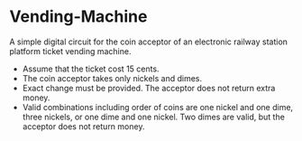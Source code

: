 # Vending-Machine

A simple digital circuit for the coin acceptor of an electronic railway station platform ticket vending machine.
* Assume that the ticket cost 15 cents.
* The coin acceptor takes only nickels and dimes.
* Exact change must be provided. The acceptor does not return extra money.
* Valid combinations including order of coins are one nickel and one dime, three nickels, or one dime   and one nickel. Two dimes are valid, but the acceptor does not return money.

